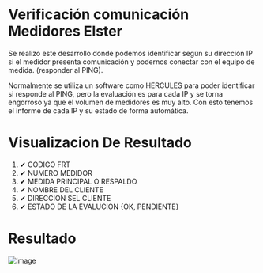 # Verificación comunicación Medidores Elster

Se realizo este desarrollo donde podemos identificar según su dirección IP si el medidor presenta comunicación 
y podernos conectar con el equipo de medida. (responder al PING).

Normalmente se utiliza un software como HERCULES para poder identificar si responde al PING, pero la evaluación es para cada IP y se torna engorroso ya que el volumen de medidores es muy alto. Con esto tenemos el informe de cada IP y su estado de forma automática.

# Visualizacion De Resultado
 
1. ✔ CODIGO FRT
2. ✔ NUMERO MEDIDOR
3. ✔ MEDIDA PRINCIPAL O RESPALDO
4. ✔ NOMBRE DEL CLIENTE
5. ✔ DIRECCION SEL CLIENTE
6. ✔ ESTADO DE LA EVALUCION {OK, PENDIENTE}

# Resultado

![image](https://user-images.githubusercontent.com/20642907/201206679-af213dfb-595b-46b0-b6e8-100928d3091e.png)

